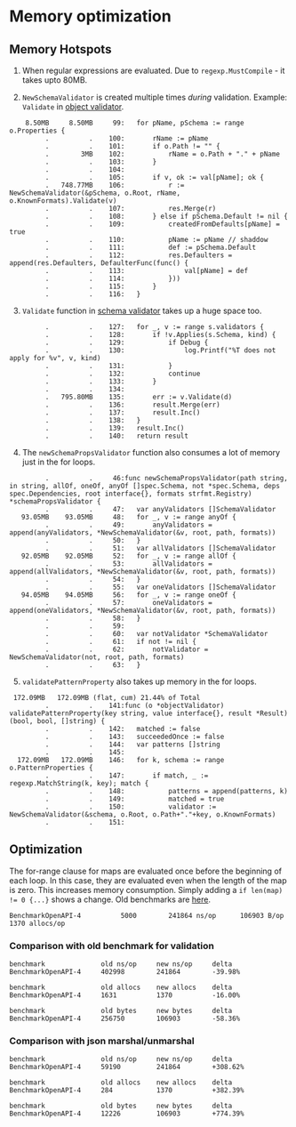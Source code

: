 # Memory optimization

## Memory Hotspots

1. When regular expressions are evaluated. Due to `regexp.MustCompile` - it takes upto 80MB.

2. `NewSchemaValidator` is created multiple times _during_ validation. Example: `Validate` in [object validator](https://github.com/nikhita/go-openapi-validate-benchmark/blob/master/vendor/github.com/go-openapi/validate/object_validator.go#L106).

```
    8.50MB     8.50MB     99:	for pName, pSchema := range o.Properties {
         .          .    100:		rName := pName
         .          .    101:		if o.Path != "" {
         .        3MB    102:			rName = o.Path + "." + pName
         .          .    103:		}
         .          .    104:
         .          .    105:		if v, ok := val[pName]; ok {
         .   748.77MB    106:			r := NewSchemaValidator(&pSchema, o.Root, rName, o.KnownFormats).Validate(v)
         .          .    107:			res.Merge(r)
         .          .    108:		} else if pSchema.Default != nil {
         .          .    109:			createdFromDefaults[pName] = true
         .          .    110:			pName := pName // shaddow
         .          .    111:			def := pSchema.Default
         .          .    112:			res.Defaulters = append(res.Defaulters, DefaulterFunc(func() {
         .          .    113:				val[pName] = def
         .          .    114:			}))
         .          .    115:		}
         .          .    116:	}
```


3. `Validate` function in [schema validator](https://github.com/nikhita/go-openapi-validate-benchmark/blob/master/vendor/github.com/go-openapi/validate/schema.go#L135) takes up a huge space too.

```
         .          .    127:	for _, v := range s.validators {
         .          .    128:		if !v.Applies(s.Schema, kind) {
         .          .    129:			if Debug {
         .          .    130:				log.Printf("%T does not apply for %v", v, kind)
         .          .    131:			}
         .          .    132:			continue
         .          .    133:		}
         .          .    134:
         .   795.80MB    135:		err := v.Validate(d)
         .          .    136:		result.Merge(err)
         .          .    137:		result.Inc()
         .          .    138:	}
         .          .    139:	result.Inc()
         .          .    140:	return result
```

4. The `newSchemaPropsValidator` function also consumes a lot of memory just in the for loops.

```
         .          .     46:func newSchemaPropsValidator(path string, in string, allOf, oneOf, anyOf []spec.Schema, not *spec.Schema, deps spec.Dependencies, root interface{}, formats strfmt.Registry) *schemaPropsValidator {
         .          .     47:	var anyValidators []SchemaValidator
   93.05MB    93.05MB     48:	for _, v := range anyOf {
         .          .     49:		anyValidators = append(anyValidators, *NewSchemaValidator(&v, root, path, formats))
         .          .     50:	}
         .          .     51:	var allValidators []SchemaValidator
   92.05MB    92.05MB     52:	for _, v := range allOf {
         .          .     53:		allValidators = append(allValidators, *NewSchemaValidator(&v, root, path, formats))
         .          .     54:	}
         .          .     55:	var oneValidators []SchemaValidator
   94.05MB    94.05MB     56:	for _, v := range oneOf {
         .          .     57:		oneValidators = append(oneValidators, *NewSchemaValidator(&v, root, path, formats))
         .          .     58:	}
         .          .     59:
         .          .     60:	var notValidator *SchemaValidator
         .          .     61:	if not != nil {
         .          .     62:		notValidator = NewSchemaValidator(not, root, path, formats)
         .          .     63:	}
```

5. `validatePatternProperty` also takes up memory in the for loops.

```
 172.09MB   172.09MB (flat, cum) 21.44% of Total
         .          .    141:func (o *objectValidator) validatePatternProperty(key string, value interface{}, result *Result) (bool, bool, []string) {
         .          .    142:	matched := false
         .          .    143:	succeededOnce := false
         .          .    144:	var patterns []string
         .          .    145:
  172.09MB   172.09MB    146:	for k, schema := range o.PatternProperties {
         .          .    147:		if match, _ := regexp.MatchString(k, key); match {
         .          .    148:			patterns = append(patterns, k)
         .          .    149:			matched = true
         .          .    150:			validator := NewSchemaValidator(&schema, o.Root, o.Path+"."+key, o.KnownFormats)
         .          .    151:
```

## Optimization

The for-range clause for maps are evaluated once before the beginning of each loop. In this case, they are evaluated even when the length of the map is zero. This increases memory consumption. Simply adding a `if len(map) != 0 {...}` shows a change. Old benchmarks are [here](../README.md).

```
BenchmarkOpenAPI-4   	    5000	    241864 ns/op	  106903 B/op	    1370 allocs/op
```

### Comparison with old benchmark for validation

```
benchmark              old ns/op     new ns/op     delta
BenchmarkOpenAPI-4     402998        241864        -39.98%

benchmark              old allocs    new allocs    delta
BenchmarkOpenAPI-4     1631          1370          -16.00%

benchmark              old bytes     new bytes     delta
BenchmarkOpenAPI-4     256750        106903        -58.36%
```

### Comparison with json marshal/unmarshal

```
benchmark              old ns/op     new ns/op     delta
BenchmarkOpenAPI-4     59190         241864        +308.62%

benchmark              old allocs    new allocs    delta
BenchmarkOpenAPI-4     284           1370          +382.39%

benchmark              old bytes     new bytes     delta
BenchmarkOpenAPI-4     12226         106903        +774.39%
```
